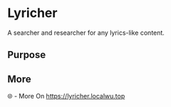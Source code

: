 # Lyricher
A searcher and researcher for any lyrics-like content.
## Purpose

## More
🌐 - More On https://lyricher.localwu.top
<br />
<!-- ❤️ - This project is inspired by the creation of [Shayna Kothari](https://github.com/shaynak). -->
